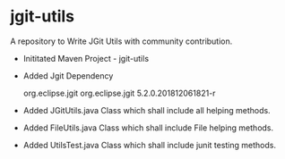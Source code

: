 # jgit-utils
A repository to Write JGit Utils with community contribution.


- Inititated Maven Project - jgit-utils
- Added Jgit Dependency

	<dependency>
		<groupId>org.eclipse.jgit</groupId>
		<artifactId>org.eclipse.jgit</artifactId>
		<version>5.2.0.201812061821-r</version>
	</dependency>

- Added JGitUtils.java Class which shall include all helping methods.
- Added FileUtils.java Class which shall include File helping methods.
- Added UtilsTest.java Class which shall include junit testing methods.

